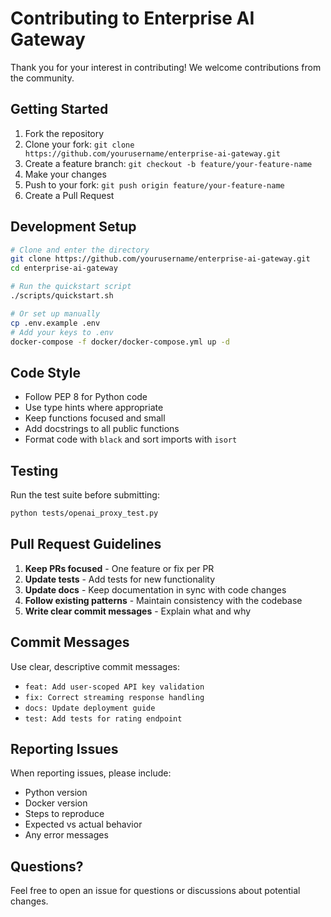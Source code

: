 # Contributing to Enterprise AI Gateway

Thank you for your interest in contributing! We welcome contributions from the community.

## Getting Started

1. Fork the repository
2. Clone your fork: `git clone https://github.com/yourusername/enterprise-ai-gateway.git`
3. Create a feature branch: `git checkout -b feature/your-feature-name`
4. Make your changes
5. Push to your fork: `git push origin feature/your-feature-name`
6. Create a Pull Request

## Development Setup

```bash
# Clone and enter the directory
git clone https://github.com/yourusername/enterprise-ai-gateway.git
cd enterprise-ai-gateway

# Run the quickstart script
./scripts/quickstart.sh

# Or set up manually
cp .env.example .env
# Add your keys to .env
docker-compose -f docker/docker-compose.yml up -d
```

## Code Style

- Follow PEP 8 for Python code
- Use type hints where appropriate
- Keep functions focused and small
- Add docstrings to all public functions
- Format code with `black` and sort imports with `isort`

## Testing

Run the test suite before submitting:

```bash
python tests/openai_proxy_test.py
```

## Pull Request Guidelines

1. **Keep PRs focused** - One feature or fix per PR
2. **Update tests** - Add tests for new functionality
3. **Update docs** - Keep documentation in sync with code changes
4. **Follow existing patterns** - Maintain consistency with the codebase
5. **Write clear commit messages** - Explain what and why

## Commit Messages

Use clear, descriptive commit messages:
- `feat: Add user-scoped API key validation`
- `fix: Correct streaming response handling`
- `docs: Update deployment guide`
- `test: Add tests for rating endpoint`

## Reporting Issues

When reporting issues, please include:
- Python version
- Docker version
- Steps to reproduce
- Expected vs actual behavior
- Any error messages

## Questions?

Feel free to open an issue for questions or discussions about potential changes.

